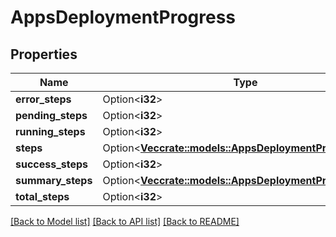 # AppsDeploymentProgress

## Properties

Name | Type | Description | Notes
------------ | ------------- | ------------- | -------------
**error_steps** | Option<**i32**> |  | [optional]
**pending_steps** | Option<**i32**> |  | [optional]
**running_steps** | Option<**i32**> |  | [optional]
**steps** | Option<[**Vec<crate::models::AppsDeploymentProgressStep>**](apps_deployment_progress_step.md)> |  | [optional]
**success_steps** | Option<**i32**> |  | [optional]
**summary_steps** | Option<[**Vec<crate::models::AppsDeploymentProgressStep>**](apps_deployment_progress_step.md)> |  | [optional]
**total_steps** | Option<**i32**> |  | [optional]

[[Back to Model list]](../README.md#documentation-for-models) [[Back to API list]](../README.md#documentation-for-api-endpoints) [[Back to README]](../README.md)


